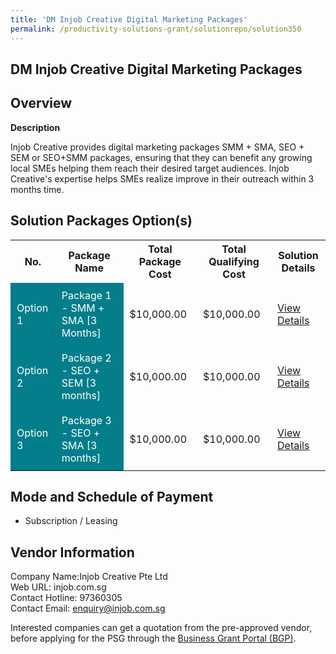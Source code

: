 ```yaml
---
title: 'DM Injob Creative Digital Marketing Packages'
permalink: /productivity-solutions-grant/solutionrepo/solution350
---
```


## DM Injob Creative Digital Marketing Packages

## Overview

**Description**

Injob Creative provides digital marketing packages SMM + SMA, SEO + SEM or SEO+SMM packages, ensuring that they can benefit any growing local SMEs helping them reach their desired target audiences. Injob Creative's expertise helps SMEs realize improve in their outreach within 3 months time.

## Solution Packages Option(s)

<table>
<tr>
<th><b>No.</b></th>
<th><b>Package Name</b></th>
<th><b>Total Package Cost</b></th>
<th><b>Total Qualifying Cost</b></th>
<th><b>Solution Details</b></th>
</tr>
<tr>
<td style='padding: 10px; background-color: #037E8A; color: #FFFFFF;'>Option 1</td>
<td style='padding: 10px; background-color: #037E8A; color: #FFFFFF;'>Package 1 - SMM + SMA [3 Months]</td>
<td style='padding: 10px;'>$10,000.00</td>
<td style='padding: 10px;'>$10,000.00</td>
<td style='padding: 10px;'><a href='/images/psg/Injob_DM_Injob_Creative_Desensitised_Part1.pdf' target='_blank'>View Details</a></td>
</tr>
<tr>
<td style='padding: 10px; background-color: #037E8A; color: #FFFFFF;'>Option 2</td>
<td style='padding: 10px; background-color: #037E8A; color: #FFFFFF;'>Package 2 - SEO + SEM [3 months]</td>
<td style='padding: 10px;'>$10,000.00</td>
<td style='padding: 10px;'>$10,000.00</td>
<td style='padding: 10px;'><a href='/images/psg/Injob_DM_Injob_Creative_Desensitised_Part2.pdf' target='_blank'>View Details</a></td>
</tr>
<tr>
<td style='padding: 10px; background-color: #037E8A; color: #FFFFFF;'>Option 3</td>
<td style='padding: 10px; background-color: #037E8A; color: #FFFFFF;'>Package 3 - SEO + SMA [3 months]</td>
<td style='padding: 10px;'>$10,000.00</td>
<td style='padding: 10px;'>$10,000.00</td>
<td style='padding: 10px;'><a href='/images/psg/Injob_DM_Injob_Creative_Desensitised_Part3.pdf' target='_blank'>View Details</a></td>
</tr>
</table>

## Mode and Schedule of Payment

 - Subscription / Leasing

## Vendor Information

 Company Name:Injob Creative Pte Ltd<br>Web URL: injob.com.sg <br>Contact Hotline: 97360305 <br>Contact Email: enquiry@injob.com.sg 

Interested companies can get a quotation from the pre-approved vendor, before applying for the PSG through the <a href='https://www.businessgrants.gov.sg/' target='_blank' rel='noopener'>Business Grant Portal (BGP)</a>.

<script src="/jquery/resize-tables.js"></script>
